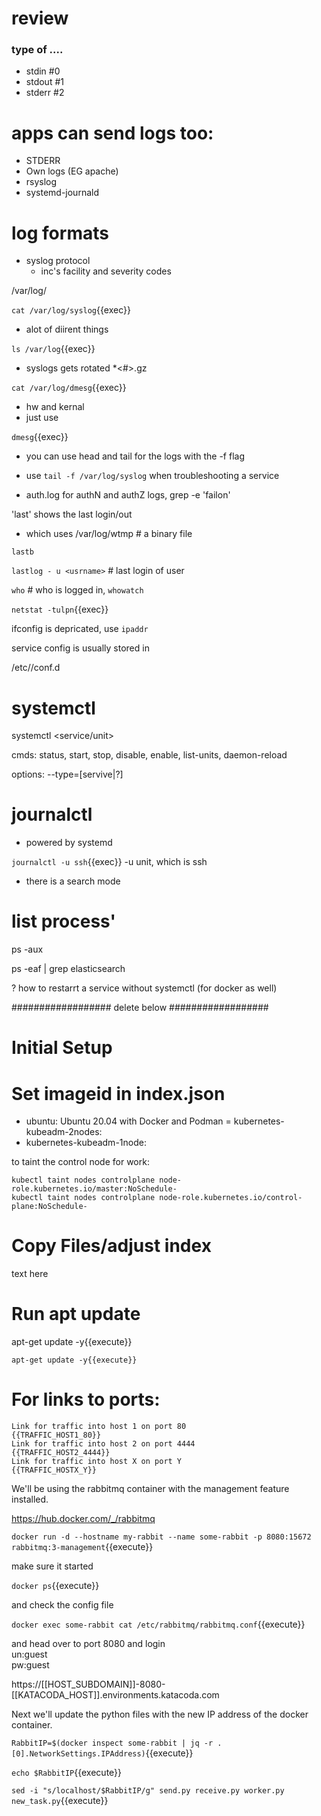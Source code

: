 # review

### type of ....

- stdin #0
- stdout #1
- stderr #2

# apps can send logs too:

- STDERR
- Own logs (EG apache)
- rsyslog
- systemd-journald

# log formats

- syslog protocol
  - inc's facility and severity codes

/var/log/<service>

`cat /var/log/syslog`{{exec}}
 - alot of diirent things

`ls /var/log`{{exec}}
 - syslogs  gets rotated  *<#>.gz

`cat /var/log/dmesg`{{exec}}
- hw and kernal
- just use

`dmesg`{{exec}}

- you can use head and tail for the logs with the -f flag
- use `tail -f /var/log/syslog` when troubleshooting a service

- auth.log for authN and authZ logs, grep -e 'failon'

'last' shows the last login/out
 - which uses /var/log/wtmp # a binary file

`lastb`

`lastlog - u <usrname>` # last login of user

`who` # who is logged in,  `whowatch`

`netstat -tulpn`{{exec}}

ifconfig is depricated, use `ipaddr`

service config is usually stored in

/etc/<servic>/conf.d

# systemctl

systemctl <cmd> <service/unit> <options>

cmds: status, start, stop, disable, enable, list-units, daemon-reload

options: --type=[servive|?]



# journalctl

- powered by systemd

`journalctl -u ssh`{{exec}}
-u unit, which is ssh
- there is  a search mode

#  list process'

ps -aux

ps -eaf | grep elasticsearch

? how to restarrt a service without systemctl (for docker as well)





##################  delete below  ##################

# Initial Setup

# Set imageid in index.json

- ubuntu: Ubuntu 20.04 with Docker and Podman
= kubernetes-kubeadm-2nodes: 
- kubernetes-kubeadm-1node:

to taint the control node for work:

```
kubectl taint nodes controlplane node-role.kubernetes.io/master:NoSchedule-
kubectl taint nodes controlplane node-role.kubernetes.io/control-plane:NoSchedule-
```


# Copy Files/adjust index

text here

# Run apt update

apt-get update -y{{execute}}

```apt-get update -y{{execute}}```


# For links to ports:

```
Link for traffic into host 1 on port 80
{{TRAFFIC_HOST1_80}}
Link for traffic into host 2 on port 4444
{{TRAFFIC_HOST2_4444}}
Link for traffic into host X on port Y
{{TRAFFIC_HOSTX_Y}}
```


We'll be using the rabbitmq container with the management feature installed.

https://hub.docker.com/_/rabbitmq

`docker run -d --hostname my-rabbit --name some-rabbit -p 8080:15672 rabbitmq:3-management`{{execute}}

make sure it started

`docker ps`{{execute}}

and check the config file

`docker exec some-rabbit cat /etc/rabbitmq/rabbitmq.conf`{{execute}}

and head over to port 8080 and login   
un:guest   
pw:guest  

https://[[HOST_SUBDOMAIN]]-8080-[[KATACODA_HOST]].environments.katacoda.com

Next we'll update the python files with the new IP address of the docker container.

`RabbitIP=$(docker inspect some-rabbit | jq -r .[0].NetworkSettings.IPAddress)`{{execute}}

`echo $RabbitIP`{{execute}}

`sed -i "s/localhost/$RabbitIP/g" send.py receive.py worker.py new_task.py`{{execute}}

